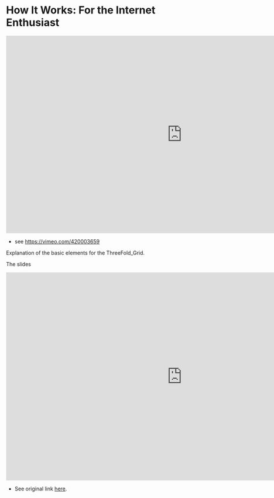 # How It Works: For the Internet Enthusiast

<iframe src="https://player.vimeo.com/video/420003659" width="960" height="540" frameborder="0" allow="autoplay; fullscreen" allowfullscreen></iframe>

- see https://vimeo.com/420003659

Explanation of the basic elements for the ThreeFold_Grid.

The slides

<iframe src="https://docs.google.com/presentation/d/e/2PACX-1vSzlqmIrGVcx4jM8Xh6VeFYRPLunHBZMSq9svvWSZtfSWobLDJoO3wN8Fi9qc4-1HEl8hTAQDJMJ_Xp/embed?start=false&loop=false&delayms=60000" frameborder="0" width="960" height="569" allowfullscreen="true" mozallowfullscreen="true" webkitallowfullscreen="true"></iframe>

- See original link [here](https://docs.google.com/presentation/d/142bTEOZyoav_xyiSQo135KZ86liZe3WSxU82MHCQKsM/edit#).
